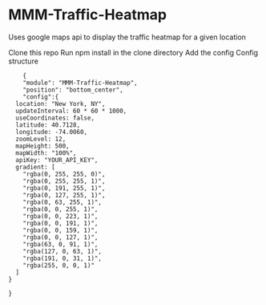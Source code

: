 # MMM-Traffic-Heatmap
Uses google maps api to display the traffic heatmap for a given location 

Clone this repo
Run npm install in the clone directory 
Add the config
Config structure 
``` 
    {
    "module": "MMM-Traffic-Heatmap",
    "position": "bottom_center",
    "config":{
  location: "New York, NY",
  updateInterval: 60 * 60 * 1000,
  useCoordinates: false,
  latitude: 40.7128,
  longitude: -74.0060,
  zoomLevel: 12,
  mapHeight: 500,
  mapWidth: "100%",
  apiKey: "YOUR_API_KEY",
  gradient: [
    "rgba(0, 255, 255, 0)",
    "rgba(0, 255, 255, 1)",
    "rgba(0, 191, 255, 1)",
    "rgba(0, 127, 255, 1)",
    "rgba(0, 63, 255, 1)",
    "rgba(0, 0, 255, 1)",
    "rgba(0, 0, 223, 1)",
    "rgba(0, 0, 191, 1)",
    "rgba(0, 0, 159, 1)",
    "rgba(0, 0, 127, 1)",
    "rgba(63, 0, 91, 1)",
    "rgba(127, 0, 63, 1)",
    "rgba(191, 0, 31, 1)",
    "rgba(255, 0, 0, 1)"
  ]
}

}

```
